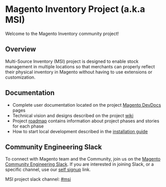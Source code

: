 # Magento Inventory Project (a.k.a MSI)

Welcome to the Magento Inventory community project!

## Overview

Multi-Source Inventory (MSI) project is designed to enable stock management in multiple locations so that merchants can properly reflect their physical inventory in Magento without having to use extensions or customization.

## Documentation

- Complete user documentation located on the project [Magento DevDocs](https://developer.adobe.com/commerce/webapi/rest/inventory/) pages
- Technical vision and designs described on the project [wiki](https://github.com/magento/inventory/wiki)
- Project [roadmap](https://github.com/magento/inventory/wiki/MSI-Roadmap) contains information about project phases and stories for each phase
- How to start local development described in the [installation guide](https://github.com/magento/inventory/wiki/Metapackage-Installation-Guide)

## Community Engineering Slack

To connect with Magento team and the Community, join us on the [Magento Community Engineering Slack](https://magentocommeng.slack.com).
If you are interested in joining Slack, or a specific channel, use our [self signup](https://opensource.magento.com/slack) link.

MSI project slack channel: [#msi](https://magentocommeng.slack.com/archives/C5FU5E2HY)
